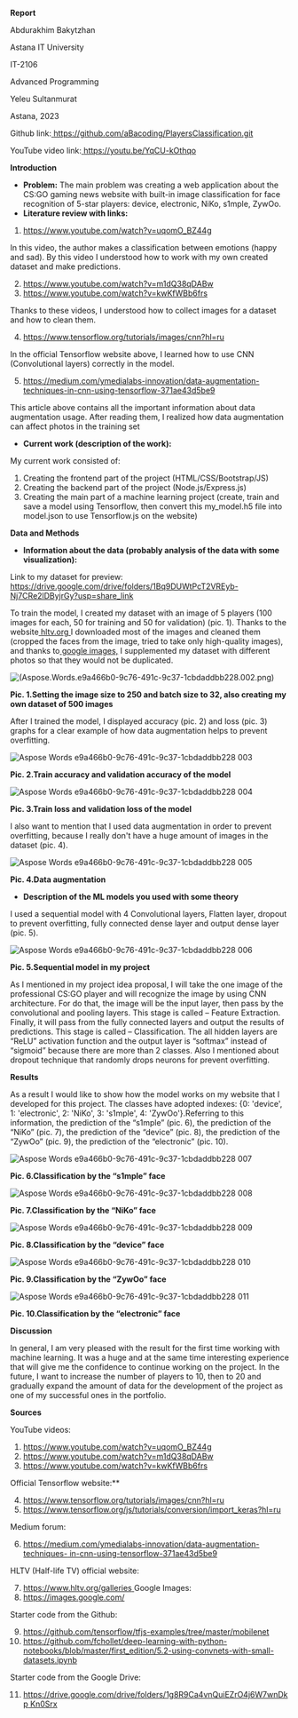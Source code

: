 **Report**

Abdurakhim Bakytzhan 

Astana IT University 

IT-2106 

Advanced Programming 

Yeleu Sultanmurat 

Astana, 2023 

Github link:[ https://github.com/aBacoding/PlayersClassification.git ](https://github.com/aBacoding/PlayersClassification.git)

YouTube video link:[ https://youtu.be/YqCU-kOthqo ](https://youtu.be/YqCU-kOthqo)

**Introduction** 

- **Problem:** The main problem was creating a web application about the CS:GO gaming news website with built-in image classification for face recognition of 5-star players: device, electronic, NiKo, s1mple, ZywOo. 
- **Literature review with links:** 
1. [https://www.youtube.com/watch?v=uqomO_BZ44g ](https://www.youtube.com/watch?v=uqomO_BZ44g)

In this video, the author makes a classification between emotions (happy and sad). By this video I understood how to work with my own created dataset and make predictions. 

2. [https://www.youtube.com/watch?v=m1dQ38qDABw ](https://www.youtube.com/watch?v=m1dQ38qDABw)
2. [https://www.youtube.com/watch?v=kwKfWBb6frs ](https://www.youtube.com/watch?v=kwKfWBb6frs)

Thanks to these videos, I understood how to collect images for a dataset and how to clean them.  

4. [https://www.tensorflow.org/tutorials/images/cnn?hl=ru ](https://www.tensorflow.org/tutorials/images/cnn?hl=ru)

In the official Tensorflow website above, I learned how to use CNN (Convolutional layers) correctly in the model. 

5. [https://medium.com/ymedialabs-innovation/data-augmentation- techniques-in-cnn-using-tensorflow-371ae43d5be9 ](https://medium.com/ymedialabs-innovation/data-augmentation-techniques-in-cnn-using-tensorflow-371ae43d5be9)

This article above contains all the important information about data augmentation usage. After reading them, I realized how data augmentation can affect photos in the training set  

- **Current work (description of the work):**  

My current work consisted of: 

1) Creating the frontend part of the project (HTML/CSS/Bootstrap/JS) 
1) Creating the backend part of the project (Node.js/Express.js) 
3) Creating the main part of a machine learning project (create, train and save a model using Tensorflow, then convert this my\_model.h5 file into model.json to use Tensorflow.js on the website) 

**Data and Methods** 

- **Information about the data (probably analysis of the data with some visualization):** 

Link to my dataset for preview:  [https://drive.google.com/drive/folders/1Bq9DUWtPcT2VREyb- Nj7CRe2lDByjrGy?usp=share_link ](https://drive.google.com/drive/folders/1Bq9DUWtPcT2VREyb-Nj7CRe2lDByjrGy?usp=share_link)

To train the model, I created my dataset with an image of 5 players (100 images for each, 50 for training and 50 for validation) (pic. 1). Thanks to the website[ hltv.org ](https://www.hltv.org/)I downloaded most of the images and cleaned them (cropped the faces from the image, tried to take only high-quality images), and thanks to[ google images,](https://images.google.com/) I supplemented my dataset with different photos so that they would not be duplicated. 

![(Aspose.Words.e9a466b0-9c76-491c-9c37-1cbdaddbb228.002.png)](https://user-images.githubusercontent.com/97093590/220779583-fa4a6798-ed9d-45a4-8f9c-8fa252262290.png)

**Pic. 1.Setting the image size to 250 and batch size to 32, also creating my own dataset of 500 images** 

After I trained the model, I displayed accuracy (pic. 2) and loss (pic. 3) graphs for a clear example of how data augmentation helps to prevent overfitting. 

![Aspose Words e9a466b0-9c76-491c-9c37-1cbdaddbb228 003](https://user-images.githubusercontent.com/97093590/220779523-d9d921fc-1e63-4872-bfc8-96be6953ed95.png)

**Pic. 2.Train accuracy and validation accuracy of the model** 

![Aspose Words e9a466b0-9c76-491c-9c37-1cbdaddbb228 004](https://user-images.githubusercontent.com/97093590/220779639-d34e0628-da82-48fb-a66c-7b651882133a.png)

**Pic. 3.Train loss and validation loss of the model** 

I also want to mention that I used data augmentation in order to prevent overfitting, because I really don't have a huge amount of images in the dataset (pic. 4). 

![Aspose Words e9a466b0-9c76-491c-9c37-1cbdaddbb228 005](https://user-images.githubusercontent.com/97093590/220779664-41c14e42-fe10-4b6a-a459-409ed892f866.png)

**Pic. 4.Data augmentation** 

- **Description of the ML models you used with some theory** 

I used a sequential model with 4 Convolutional layers, Flatten layer, dropout to prevent overfitting, fully connected dense layer and output dense layer (pic. 5). 

![Aspose Words e9a466b0-9c76-491c-9c37-1cbdaddbb228 006](https://user-images.githubusercontent.com/97093590/220779692-f8f474fa-5f3e-45fe-aa3b-7aa5e031b763.png)

**Pic. 5.Sequential model in my project** 

As I mentioned in my project idea proposal, I will take the one image of the professional CS:GO player and will recognize the image by using CNN architecture. For do that, the image will be the input layer, then pass by the convolutional and pooling layers. This stage is called – Feature Extraction. Finally, it will pass from the fully connected layers and output the results of predictions. This stage is called – Classification. The all hidden layers are “ReLU” activation function and the output layer is “softmax” instead of “sigmoid” because there are more than 2 classes. Also I mentioned about dropout technique that randomly drops neurons for prevent overfitting.  

**Results** 

As a result I would like to show how the model works on my website that I developed for this project. The classes have adopted indexes: {0: 'device', 1: 'electronic', 2: 'NiKo', 3: 's1mple', 4: 'ZywOo'}.Referring to this information, the prediction of the “s1mple” (pic. 6), the prediction of the “NiKo” (pic. 7), the prediction of the “device” (pic. 8), the prediction of the “ZywOo” (pic. 9), the prediction of the “electronic” (pic. 10). 

![Aspose Words e9a466b0-9c76-491c-9c37-1cbdaddbb228 007](https://user-images.githubusercontent.com/97093590/220779730-386b0456-5830-46e4-a547-ad651fe3999d.png)

**Pic. 6.Classification by the “s1mple” face** 

![Aspose Words e9a466b0-9c76-491c-9c37-1cbdaddbb228 008](https://user-images.githubusercontent.com/97093590/220779753-f14573e1-02a7-4e42-8abc-029d2f60b4d7.png)

**Pic. 7.Classification by the “NiKo” face** 

![Aspose Words e9a466b0-9c76-491c-9c37-1cbdaddbb228 009](https://user-images.githubusercontent.com/97093590/220779788-a579edcf-6c4a-4aff-b072-8e50240b7e64.png)

**Pic. 8.Classification by the “device” face** 

![Aspose Words e9a466b0-9c76-491c-9c37-1cbdaddbb228 010](https://user-images.githubusercontent.com/97093590/220779820-ff69a344-67a9-4aba-a448-048c5b06df7e.png)

**Pic. 9.Classification by the “ZywOo” face** 

![Aspose Words e9a466b0-9c76-491c-9c37-1cbdaddbb228 011](https://user-images.githubusercontent.com/97093590/220779848-4c14df24-8750-417f-bbda-8dba769a143b.jpeg)

**Pic. 10.Classification by the “electronic” face** 

**Discussion** 

In general, I am very pleased with the result for the first time working with machine learning. It was a huge and at the same time interesting experience that will give me the confidence to continue working on the project. In the future, I want to increase the number of players to 10, then to 20 and gradually expand the amount of data for the development of the project as one of my successful ones in the portfolio. 

**Sources** 

YouTube videos: 

1. [https://www.youtube.com/watch?v=uqomO_BZ44g ](https://www.youtube.com/watch?v=uqomO_BZ44g)
1. [https://www.youtube.com/watch?v=m1dQ38qDABw ](https://www.youtube.com/watch?v=m1dQ38qDABw)
1. [https://www.youtube.com/watch?v=kwKfWBb6frs ](https://www.youtube.com/watch?v=kwKfWBb6frs)

Official Tensorflow website:** 

4. [https://www.tensorflow.org/tutorials/images/cnn?hl=ru ](https://www.tensorflow.org/tutorials/images/cnn?hl=ru)
4. [https://www.tensorflow.org/js/tutorials/conversion/import_keras?hl=ru ](https://www.tensorflow.org/js/tutorials/conversion/import_keras?hl=ru)

Medium forum: 

6. [https://medium.com/ymedialabs-innovation/data-augmentation-techniques- in-cnn-using-tensorflow-371ae43d5be9 ](https://medium.com/ymedialabs-innovation/data-augmentation-techniques-in-cnn-using-tensorflow-371ae43d5be9)

HLTV (Half-life TV) official website: 

7. [https://www.hltv.org/galleries ](https://www.hltv.org/galleries)Google Images: 
7. [https://images.google.com/ ](https://images.google.com/)

Starter code from the Github: 

9. [https://github.com/tensorflow/tfjs-examples/tree/master/mobilenet ](https://github.com/tensorflow/tfjs-examples/tree/master/mobilenet)
9. [https://github.com/fchollet/deep-learning-with-python- notebooks/blob/master/first_edition/5.2-using-convnets-with-small- datasets.ipynb ](https://github.com/fchollet/deep-learning-with-python-notebooks/blob/master/first_edition/5.2-using-convnets-with-small-datasets.ipynb)

Starter code from the Google Drive: 

11. [https://drive.google.com/drive/folders/1g8R9Ca4vnQuiEZrO4j6W7wnDkp Kn0Srx ](https://drive.google.com/drive/folders/1g8R9Ca4vnQuiEZrO4j6W7wnDkpKn0Srx)
